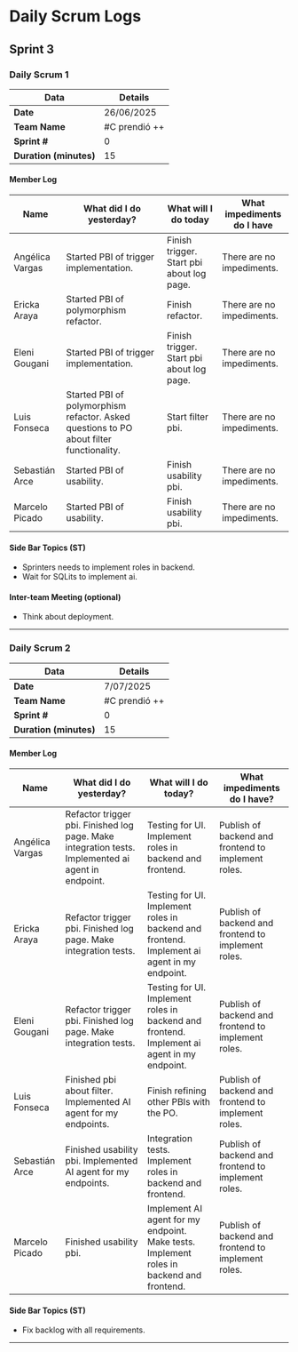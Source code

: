 # Daily Scrum Logs

## Sprint 3

### Daily Scrum 1

| Data                  | Details            |
|-----------------------|--------------------|
| **Date**              | 26/06/2025         |
| **Team Name**         | #C prendió ++      |
| **Sprint #**          | 0                  |
| **Duration (minutes)**| 15                 |

#### Member Log

| **Name**  | **What did I do yesterday?** | **What will I do today** | **What impediments do I have** |
| ----------| ---------------------------------------------------------- | ------------------------------------------------ | --------------------------------------------- |
| Angélica Vargas   | Started PBI of trigger implementation. | Finish trigger. Start pbi about log page. | There are no impediments.  |
| Ericka Araya    | Started PBI of polymorphism refactor.                 | Finish refactor.          | There are no impediments.     |
| Eleni Gougani    | Started PBI of trigger implementation. | Finish trigger. Start pbi about log page.| There are no impediments.            |
| Luis Fonseca    | Started PBI of polymorphism refactor. Asked questions to PO about filter functionality.                | Start filter pbi.           |   There are no impediments. |
| Sebastián Arce   | Started PBI of usability.                 | Finish usability pbi.  | There are no impediments.    |
| Marcelo Picado |   Started PBI of usability. |  Finish usability pbi.   |   There are no impediments.  |

#### Side Bar Topics (ST)

- Sprinters needs to implement roles in backend.
- Wait for SQLits to implement ai.

#### Inter-team Meeting (optional)

- Think about deployment.

---

### Daily Scrum 2

| Data                  | Details            |
|-----------------------|--------------------|
| **Date**              | 7/07/2025         |
| **Team Name**         | #C prendió ++      |
| **Sprint #**          | 0                  |
| **Duration (minutes)**| 15                 |

#### Member Log

| **Name**  | **What did I do yesterday?**                                | **What will I do today?**                        | **What impediments do I have?**               |
| ----------| ---------------------------------------------------------- | ------------------------------------------------ | --------------------------------------------- |
| Angélica Vargas   | Refactor trigger pbi. Finished log page. Make integration tests. Implemented ai agent in endpoint. | Testing for UI. Implement roles in backend and frontend.          |  Publish of backend and frontend to implement roles.   |
| Ericka Araya    | Refactor trigger pbi. Finished log page. Make integration tests. | Testing for UI. Implement roles in backend and frontend. Implement ai agent in my endpoint.         |  Publish of backend and frontend to implement roles.   |
| Eleni Gougani    | Refactor trigger pbi. Finished log page. Make integration tests.  |  Testing for UI. Implement roles in backend and frontend.  Implement ai agent in my endpoint.      |  Publish of backend and frontend to implement roles.   |
| Luis Fonseca    | Finished pbi about filter. Implemented AI agent for my endpoints. | Finish refining other PBIs with the PO.   |  Publish of backend and frontend to implement roles.  |
| Sebastián Arce   | Finished usability pbi. Implemented AI agent for my endpoints. | Integration tests. Implement roles in backend and frontend.  |  Publish of backend and frontend to implement roles.  |
| Marcelo Picado | Finished usability pbi. | Implement AI agent for my endpoint. Make tests. Implement roles in backend and frontend. |  Publish of backend and frontend to implement roles.   |

#### Side Bar Topics (ST)

- Fix backlog with all requirements.

---
